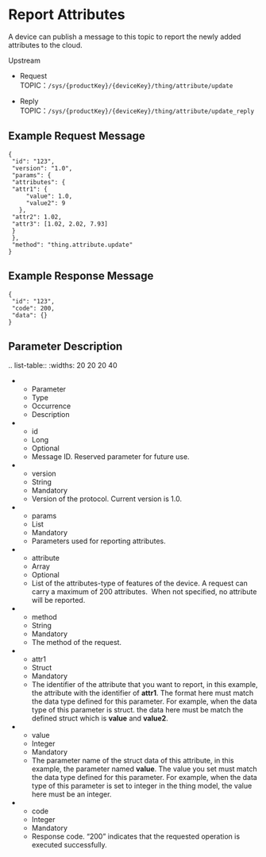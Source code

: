 # Report Attributes

A device can publish a message to this topic to report the newly added attributes to the cloud.

Upstream

- Request TOPIC：`/sys/{productKey}/{deviceKey}/thing/attribute/update`

- Reply TOPIC：`/sys/{productKey}/{deviceKey}/thing/attribute/update_reply`

## Example Request Message

```
{
 "id": "123",
 "version": "1.0",
 "params": {
 "attributes": {
 "attr1": {
     "value": 1.0,
     "value2": 9
   },
 "attr2": 1.02,
 "attr3": [1.02, 2.02, 7.93]
 }
 },
 "method": "thing.attribute.update"
}

```

## Example Response Message

```
{
 "id": "123",
 "code": 200,
 "data": {}
}

```

## Parameter Description

.. list-table::
   :widths: 20 20 20 40

   * - Parameter
     - Type
     - Occurrence
     - Description
   * - id
     - Long
     - Optional
     - Message ID. Reserved parameter for future use.
   * - version
     - String
     - Mandatory
     - Version of the protocol. Current version is 1.0.
   * - params
     - List
     - Mandatory
     - Parameters used for reporting attributes.
   * - attribute
     - Array
     - Optional
     - List of the attributes-type of features of the device. A request can carry a maximum of 200 attributes.
       When not specified, no attribute will be reported. 
   * - method
     - String
     - Mandatory
     - The method of the request.
   * - attr1
     - Struct
     - Mandatory
     - The identifier of the attribute that you want to report, in this example, the attribute with the identifier of **attr1**. The format here must match the data type defined for this parameter. For example, when the data type of this parameter is struct. the data here must be match the defined struct which is **value** and **value2**.
   * - value
     - Integer
     - Mandatory
     - The parameter name of the struct data of this attribute, in this example, the parameter named **value**. The value you set must match the data type defined for this parameter. For example, when the data type of this parameter is set to integer in the thing model, the value here must be an integer.
   * - code
     - Integer
     - Mandatory
     - Response code. &ldquo;200&rdquo; indicates that the requested operation is executed successfully.

<!--end-->
